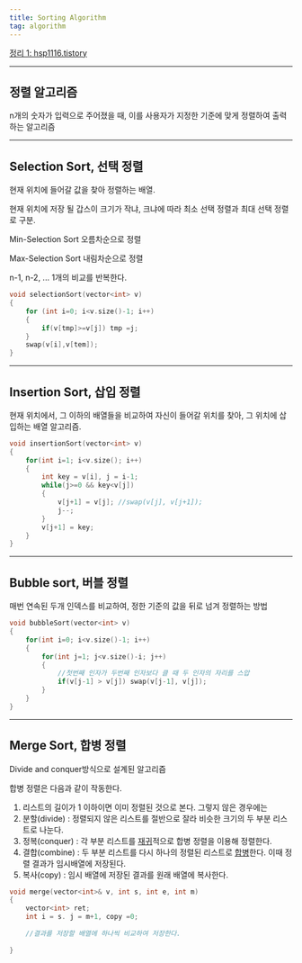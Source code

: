 ```yaml
---
title: Sorting Algorithm
tag: algorithm
---
```




[정리 1: hsp1116.tistory](https://hsp1116.tistory.com/33?category=547783)

---

## 정렬 알고리즘

n개의 숫자가 입력으로 주어졌을 때, 이를 사용자가 지정한 기준에 맞게 정렬하여 출력하는 알고리즘



---

## Selection Sort, 선택 정렬

현재 위치에 들어갈 값을 찾아 정렬하는 배열.

현재 위치에 저장 될 갑스이 크기가 작냐, 크냐에 따라 최소 선택 정렬과 최대 선택 정렬로 구분.

Min-Selection Sort 오름차순으로 정렬

Max-Selection Sort 내림차순으로 정렬

n-1, n-2, ... 1개의 비교를 반복한다.

```cpp
void selectionSort(vector<int> v)
{
	for (int i=0; i<v.size()-1; i++)
	{
		if(v[tmp]>=v[j]) tmp =j;
	}
	swap(v[i],v[tem]);
}
```



---

## Insertion Sort, 삽입 정렬

현재 위치에서, 그 이하의 배열들을 비교하여 자신이 들어갈 위치를 찾아, 그 위치에 삽입하는 배열 알고리즘.

```cpp
void insertionSort(vector<int> v)
{
	for(int i=1; i<v.size(); i++)
    {
        int key = v[i], j = i-1;
        while(j>=0 && key<v[j])
        {
            v[j+1] = v[j]; //swap(v[j], v[j+1]);
            j--;
        }
        v[j+1] = key;
    }
}
```



---

## Bubble sort, 버블 정렬

매번 연속된 두개 인덱스를 비교하여, 정한 기준의 값을 뒤로 넘겨 정렬하는 방법

```cpp
void bubbleSort(vector<int> v)
{
	for(int i=0; i<v.size()-1; i++)
    {
        for(int j=1; j<v.size()-i; j++)
        {
            //첫번째 인자가 두번째 인자보다 클 때 두 인자의 자리를 스압
            if(v[j-1] > v[j]) swap(v[j-1], v[j]);
        }
    }
}
```



---

## Merge Sort, 합병 정렬

Divide and conquer방식으로 설계된 알고리즘

합병 정렬은 다음과 같이 작동한다.

1. 리스트의 길이가 1 이하이면 이미 정렬된 것으로 본다. 그렇지 않은 경우에는
2. 분할(divide) : 정렬되지 않은 리스트를 절반으로 잘라 비슷한 크기의 두 부분 리스트로 나눈다.
3. 정복(conquer) : 각 부분 리스트를 [재귀](https://ko.wikipedia.org/wiki/재귀함수)적으로 합병 정렬을 이용해 정렬한다.
4. 결합(combine) : 두 부분 리스트를 다시 하나의 정렬된 리스트로 [합병](https://ko.wikipedia.org/w/index.php?title=합병_알고리즘&action=edit&redlink=1)한다. 이때 정렬 결과가 임시배열에 저장된다.
5. 복사(copy) : 임시 배열에 저장된 결과를 원래 배열에 복사한다.

```cpp
void merge(vector<int>& v, int s, int e, int m)
{
    vector<int> ret;
    int i = s. j = m+1, copy =0;
    
    //결과를 저장할 배열에 하나씩 비교하여 저장한다.
    
}
```



